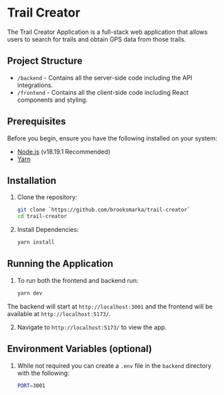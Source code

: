 # Trail Creator

The Trail Creator Application is a full-stack web application that allows users to search for trails and obtain GPS data from those trails.

## Project Structure

- `/backend` - Contains all the server-side code including the API integrations.
- `/frontend` - Contains all the client-side code including React components and styling.

## Prerequisites

Before you begin, ensure you have the following installed on your system:
- [Node.js](https://nodejs.org/en/) (v18.19.1 Recommended)
- [Yarn](https://yarnpkg.com/)

## Installation

1. Clone the repository:
   ```bash
   git clone `https://github.com/brooksmarka/trail-creator`
   cd trail-creator
   ```
2. Install Dependencies:
    ```bash
    yarn install
    ```

## Running the Application

1. To run both the frontend and backend run:
    ```bash
    yarn dev
    ```

The backend will start at `http://localhost:3001` and the frontend will be available at `http://localhost:5173/`.

2. Navigate to `http://localhost:5173/` to view the app.

## Environment Variables (optional)

1. While not required you can create a `.env` file in the `backend` directory with the following:
    ```bash
    PORT=3001
    ```
